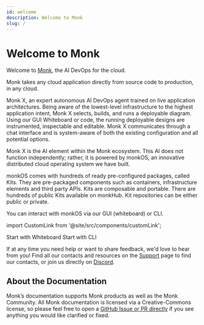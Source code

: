 ```yaml
---
id: welcome
description: Welcome to Monk
slug: /
---
```


# Welcome to Monk

Welcome to [Monk](https://monk.io), the AI DevOps for the cloud. 

Monk takes any cloud application directly from source code to production, in any cloud.

Monk X, an expert autonomous AI DevOps agent trained on live application architectures. Being aware of the lowest-level infrastructure to the highest application intent, Monk X selects, builds, and runs a deployable diagram. Using our GUI Whiteboard or code, the running deployable designs are instrumented, inspectable and editable. Monk X communicates through a chat interface and is system-aware of both the existing configuration and all potential options.  

Monk X is the AI element within the Monk ecosystem. This AI does not function independently; rather, it is powered by monkOS, an innovative distributed cloud operating system we have built. 

monkOS comes with hundreds of ready pre-configured packages, called Kits. They are pre-packaged components such as containers, infrastructure elements and third party APIs. Kits are composable and portable. There are hundreds of public Kits available on monkHub. Kit repositories can be either public or private.

You can interact with monkOS via our GUI (whiteboard) or CLI. 

import CustomLink from '@site/src/components/customLink';

<CustomLink to="/docs/gui/overview">Start with Whiteboard</CustomLink>
<CustomLink to="/docs/basics/monk-in-10">Start with CLI</CustomLink>

If at any time you need help or want to share feedback, we'd love to hear from you! Find all our contacts and resources on the [Support](about/support.md) page to find our contacts, or join us directly on [Discord](https://discord.gg/monk-io).

## About the Documentation

Monk’s documentation supports Monk products as well as the Monk Community. All Monk documentation is licensed via a Creative-Commons license, so please feel free to open a [GitHub Issue or PR directly](https://github.com/monk-io/docs) if you see anything you would like clarified or fixed.
